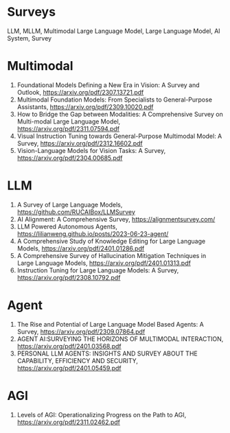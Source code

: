 # Surveys
LLM, MLLM, Multimodal Large Language Model, Large Language Model, AI System, Survey

# Multimodal
1. Foundational Models Defining a New Era in Vision: A Survey and Outlook, https://arxiv.org/pdf/2307.13721.pdf
2. Multimodal Foundation Models: From Specialists to General-Purpose Assistants, https://arxiv.org/pdf/2309.10020.pdf
3. How to Bridge the Gap between Modalities: A Comprehensive Survey on Multi-modal Large Language Model, https://arxiv.org/pdf/2311.07594.pdf
4. Visual Instruction Tuning towards General-Purpose Multimodal Model: A Survey, https://arxiv.org/pdf/2312.16602.pdf
5. Vision-Language Models for Vision Tasks: A Survey, https://arxiv.org/pdf/2304.00685.pdf

# LLM
1. A Survey of Large Language Models, https://github.com/RUCAIBox/LLMSurvey
2. AI Alignment: A Comprehensive Survey, https://alignmentsurvey.com/
3. LLM Powered Autonomous Agents, https://lilianweng.github.io/posts/2023-06-23-agent/
4. A Comprehensive Study of Knowledge Editing for Large Language Models, https://arxiv.org/pdf/2401.01286.pdf
5. A Comprehensive Survey of Hallucination Mitigation Techniques in Large Language Models, https://arxiv.org/pdf/2401.01313.pdf
6. Instruction Tuning for Large Language Models: A Survey, https://arxiv.org/pdf/2308.10792.pdf

# Agent
1. The Rise and Potential of Large Language Model Based Agents: A Survey, https://arxiv.org/pdf/2309.07864.pdf
2. AGENT AI:SURVEYING THE HORIZONS OF MULTIMODAL INTERACTION, https://arxiv.org/pdf/2401.03568.pdf
3. PERSONAL LLM AGENTS: INSIGHTS AND SURVEY ABOUT THE CAPABILITY, EFFICIENCY AND SECURITY, https://arxiv.org/pdf/2401.05459.pdf

# AGI
1. Levels of AGI: Operationalizing Progress on the Path to AGI, https://arxiv.org/pdf/2311.02462.pdf
